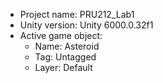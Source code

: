 <!-- UNITY CODE ASSIST INSTRUCTIONS START -->
- Project name: PRU212_Lab1
- Unity version: Unity 6000.0.32f1
- Active game object:
  - Name: Asteroid
  - Tag: Untagged
  - Layer: Default
<!-- UNITY CODE ASSIST INSTRUCTIONS END -->